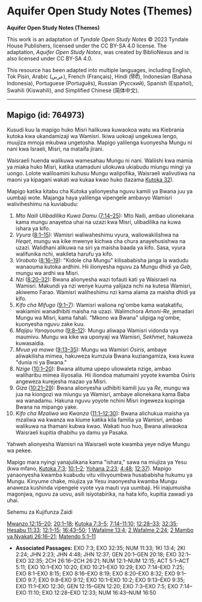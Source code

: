 # Aquifer Open Study Notes (Themes)

**Aquifer Open Study Notes (Themes)**

This work is an adaptation of *Tyndale Open Study Notes* © 2023 Tyndale House Publishers, licensed under the CC BY\-SA 4\.0 license. The adaptation, *Aquifer Open Study Notes*, was created by BiblioNexus and is also licensed under CC BY\-SA 4\.0\.

This resource has been adapted into multiple languages, including English, Tok Pisin, Arabic (عربي), French (Français), Hindi (हिंदी), Indonesian (Bahasa Indonesia), Portuguese (Português), Russian (Русский), Spanish (Español), Swahili (Kiswahili), and Simplified Chinese (简体中文).



--------------------------------

## Mapigo (id: 764973)

Kusudi kuu la mapigo huko Misri halikuwa kuwaokoa watu wa Kiebrania kutoka kwa ukandamizaji wa Wamisri. Ikiwa uokoaji ungekuwa lengo, muujiza mmoja mkubwa ungetosha. Mapigo yalilenga kuonyesha Mungu ni nani kwa Israeli, Misri, na mataifa jirani.

Waisraeli huenda walikuwa wamesahau Mungu ni nani. Waliishi kwa mamia ya miaka huko Misri, katika utamaduni uliokuwa ukiabudu miungu mingi ya uongo. Lolote waliloamini kuhusu Mungu walipofika, Waisraeli walivutiwa na maoni ya kipagani wakati wa kukaa kwao huko (tazama [Kutoka 32](https://ref.ly/Exod32:1-Exod32:35)).

Mapigo katika kitabu cha Kutoka yalionyesha nguvu kamili ya Bwana juu ya uumbaji wote. Majanga haya yalilenga vipengele ambavyo Wamisri waliviheshimu na kuviabudu:

1. *Mto Naili Ulibadilika Kuwa Damu* ([7:14–25](https://ref.ly/Exod7:14-Exod7:25)): Mto Naili, ambao ulionekana kama mungu anayetoa uhai na uzazi kwa Misri, ulibadilika na kuwa ishara ya kifo.
2. *Vyura* ([8:1–15](https://ref.ly/Exod8:1-Exod8:15)): Wamisri waliwaheshimu vyura, waliowakilishwa na *Heqet*, mungu wa kike mwenye kichwa cha chura anayehusishwa na uzazi. Walidhani alikuwa na siri ya maisha baada ya kifo. Sasa, vyura walifunika nchi, wakileta harufu ya kifo.
3. *Viroboto* ([8:16–19](https://ref.ly/Exod8:16-Exod8:19)): "Kidole cha Mungu" kilisababisha janga la wadudu wanaouma kutoka ardhini. Hii ilionyesha nguvu za Mungu dhidi ya *Geb*, mungu wa ardhi wa Misri.
4. *Nzi* ([8:20–32](https://ref.ly/Exod8:20-Exod8:32)): Bwana alionyesha wazi tofauti kati ya Waisraeli na Wamisri. Makundi ya nzi wenye kuuma yalijaza nchi na kutesa Wamisri, akiwemo Farao. Wamisri waliheshimu nzi kama alama za maisha dhidi ya kifo.
5. *Kifo cha Mifugo* ([9:1–7](https://ref.ly/Exod9:1-Exod9:7)): Wamisri waliona ng'ombe kama watakatifu, wakiamini wanadhibiti maisha na uzazi. Walimchora *Amoni\-Re*, jemadari Mungu wa Misri, kama fahali. "Mkono wa Bwana" ulipiga ng'ombe, kuonyesha nguvu zake kuu.
6. *Majipu Yanayouma* ([9:8–12](https://ref.ly/Exod9:8-Exod9:12)): Mungu aliwapa Wamisri vidonda vya maumivu. Mungu wa kike wa uponyaji wa Wamisri, *Sekhmet*, hakuweza kuwasaidia.
7. *Mvua ya mawe* ([9:13–35](https://ref.ly/Exod9:13-Exod9:35)): Mungu wa Wamisri *Osiris*, ambaye aliwakilisha mimea, hakuweza kumzuia Bwana kuziangamiza, kwa kuwa "dunia ni ya Bwana."
8. *Nzige* ([10:1–20](https://ref.ly/Exod10:1-Exod10:20)): Bwana alituma upepo uliowaleta nzige, ambao waliharibu mimea iliyosalia. Hii iliondoa matumaini yoyote kwamba Osiris angeweza kurejesha mazao ya Misri.
9. *Giza* ([10:21–29](https://ref.ly/Exod10:21-Exod10:29)): Bwana alionyesha udhibiti kamili juu ya *Re*, mungu wa jua na kiongozi wa miungu ya Wamisri, ambaye alionekana kama Baba wa wanadamu. Hakuna nguvu yoyote nchini Misri ingeweza kupinga Bwana na mipango yake.
10. *Kifo cha Mzaliwa wa Kwanza* ([11:1–12:30](https://ref.ly/Exod11:1-Exod12:30)): Bwana alichukua maisha ya mzaliwa wa kwanza wa kiume katika kila familia ya Wamisri, ambao walikuwa na thamani kubwa kwao. Wakati huo huo, Bwana aliwaokoa Waisraeli kupitia dhabihu ya damu ya Pasaka.

Yahweh alionyesha Wamisri na Waisraeli wote kwamba yeye ndiye Mungu wa pekee.

Mapigo mara nyingi yanajulikana kama "ishara," sawa na miujiza ya Yesu (kwa mfano, [Kutoka 7:3](https://ref.ly/Exod7:3); [10:1–2](https://ref.ly/Exod10:1-Exod10:2); [Yohana 2:23](https://ref.ly/John2:23); [4:48](https://ref.ly/John4:48); [12:37](https://ref.ly/John12:37)). Mapigo yanaonyesha kwamba kuabudu vitu vilivyoumbwa husababisha hukumu ya Mungu. Kinyume chake, miujiza ya Yesu inaonyesha kwamba Mungu anaweza kushinda vipengele vyote vya mauti vya uumbaji. Hii inajumuisha magonjwa, nguvu za uovu, asili isiyotabirika, na hata kifo, kupitia zawadi ya uhai.

Sehemu za Kujifunza Zaidi

[Mwanzo 12:15–20](https://ref.ly/Gen12:15-Gen12:20); [20:1–18](https://ref.ly/Gen20:1-Gen20:18); [Kutoka 7:3–5](https://ref.ly/Exod7:3-Exod7:5); [7:14–11:10;](https://ref.ly/Exod7:14-Exod11:10) [12:28–33](https://ref.ly/Exod12:28-Exod12:33); [32:35](https://ref.ly/Exod32:35); [Hesabu 11:33](https://ref.ly/Num11:33); [12:1–15](https://ref.ly/Num12:1-Num12:15); [16:43–50](https://ref.ly/Num16:43-Num16:50); [1 Wafalme 13:4](https://ref.ly/1Kgs13:4); [2 Wafalme 2:24](https://ref.ly/2Kgs2:24); [2 Mambo ya Nyakati 26:16–21](https://ref.ly/2Chr26:16-2Chr26:21); [Matendo 5:1–11](https://ref.ly/Acts5:1-Acts5:11)

* **Associated Passages:** EXO 7:3; EXO 32:35; NUM 11:33; 1KI 13:4; 2KI 2:24; JHN 2:23; JHN 4:48; JHN 12:37; GEN 20:1–GEN 20:18; EXO 32:1–EXO 32:35; 2CH 26:16–2CH 26:21; NUM 12:1–NUM 12:15; ACT 5:1–ACT 5:11; EXO 10:1–EXO 10:20; EXO 10:21–EXO 10:29; EXO 7:14–EXO 7:25; EXO 8:1–EXO 8:15; EXO 8:16–EXO 8:19; EXO 8:20–EXO 8:32; EXO 9:1–EXO 9:7; EXO 9:8–EXO 9:12; EXO 10:1–EXO 10:2; EXO 9:13–EXO 9:35; EXO 11:1–EXO 12:30; GEN 12:15–GEN 12:20; EXO 7:3–EXO 7:5; EXO 7:14–EXO 11:10; EXO 12:28–EXO 12:33; NUM 16:43–NUM 16:50

